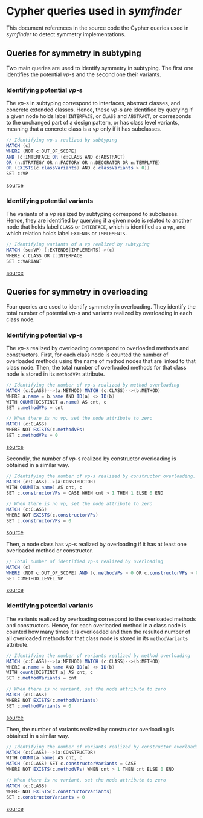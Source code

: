 # Cypher queries used in _symfinder_

This document references in the source code the Cypher queries used in _symfinder_ to detect symmetry implementations.

## Queries for symmetry in subtyping

Two main queries are used to identify symmetry in subtyping. The first one identifies the potential _vp_-s and the second one their variants.

### Identifying potential _vp_-s

The _vp_-s in subtyping correspond to interfaces, abstract classes, and concrete extended classes. Hence, these _vp_-s are identified by querying if a given node holds label `INTERFACE`, or `CLASS` and `ABSTRACT`, or corresponds to the unchanged part of a design pattern, or has class level variants, meaning that a concrete class is a _vp_ only if it has subclasses.

```java
// Identifying vp-s realized by subtyping
MATCH (c)
WHERE (NOT c:OUT_OF_SCOPE)
AND (c:INTERFACE OR (c:CLASS AND c:ABSTRACT)
OR (n:STRATEGY OR n:FACTORY OR n:DECORATOR OR n:TEMPLATE)
OR (EXISTS(c.classVariants) AND c.classVariants > 0))
SET c:VP
```
<a href="https://github.com/DeathStar3/symfinder-internal/blob/72bb0e3f76af69afe156d3f8da415e7b72a74a7a/src/main/java/neograph/NeoGraph.java#L282">source</a>


### Identifying potential variants

The variants of a _vp_ realized by subtyping correspond to subclasses. Hence, they are identified by querying if a given node is related to another node that holds label `CLASS` or `INTERFACE`, which is identified as a _vp_, and which relation holds label `EXTENDS` or `IMPLEMENTS`.

```java
// Identifying variants of a vp realized by subtyping
MATCH (sc:VP)-[:EXTENDS|IMPLEMENTS]->(c)
WHERE c:CLASS OR c:INTERFACE
SET c:VARIANT
```
<a href="https://github.com/DeathStar3/symfinder-internal/blob/72bb0e3f76af69afe156d3f8da415e7b72a74a7a/src/main/java/neograph/NeoGraph.java#L293">source</a>

## Queries for symmetry in overloading

Four queries are used to identify symmetry in overloading. They identify the total number of potential _vp_-s and variants realized by overloading in each class node.


### Identifying potential vp-s

The _vp_-s realized by overloading correspond to overloaded methods and constructors. First, for each class node is counted the number of overloaded methods using the name of method nodes that are linked to that class node. Then, the total number of overloaded methods for that class node is stored in its `methodVPs` attribute.

```java
// Identifying the number of vp-s realized by method overloading
MATCH (c:CLASS)-->(a:METHOD) MATCH (c:CLASS)-->(b:METHOD)
WHERE a.name = b.name AND ID(a) <> ID(b)
WITH COUNT(DISTINCT a.name) AS cnt, c
SET c.methodVPs = cnt

// When there is no vp, set the node attribute to zero
MATCH (c:CLASS)
WHERE NOT EXISTS(c.methodVPs)
SET c.methodVPs = 0
```
<a href="https://github.com/DeathStar3/symfinder-internal/blob/72bb0e3f76af69afe156d3f8da415e7b72a74a7a/src/main/java/neograph/NeoGraph.java#L206">source</a>


Secondly, the number of _vp_-s realized by constructor overloading is obtained in a similar way.

```java
// Identifying the number of vp-s realized by constructor overloading. If there is more than one constructor, this means that it is overloaded, hence the value is 1.
MATCH (c:CLASS)-->(a:CONSTRUCTOR)
WITH COUNT(a.name) AS cnt, c
SET c.constructorVPs = CASE WHEN cnt > 1 THEN 1 ELSE 0 END

// When there is no vp, set the node attribute to zero
MATCH (c:CLASS)
WHERE NOT EXISTS(c.constructorVPs)
SET c.constructorVPs = 0
```
<a href="https://github.com/DeathStar3/symfinder-internal/blob/72bb0e3f76af69afe156d3f8da415e7b72a74a7a/src/main/java/neograph/NeoGraph.java#L244">source</a>


Then, a node class has _vp_-s realized by overloading if it has at least one overloaded method or constructor.

```java
// Total number of identified vp-s realized by overloading
MATCH (c)
WHERE (NOT c:OUT_OF_SCOPE) AND (c.methodVPs > 0 OR c.constructorVPs > 0)
SET c:METHOD_LEVEL_VP
```
<a href="https://github.com/DeathStar3/symfinder-internal/blob/72bb0e3f76af69afe156d3f8da415e7b72a74a7a/src/main/java/neograph/NeoGraph.java#L288">source</a>


### Identifying potential variants

The variants realized by overloading correspond to the overloaded methods and constructors. Hence, for each overloaded method in a class node is counted how many times it is overloaded and then the resulted number of all overloaded methods for that class node is stored in its `methodVariants` attribute.

```java
// Identifying the number of variants realized by method overloading
MATCH (c:CLASS)-->(a:METHOD) MATCH (c:CLASS)-->(b:METHOD)
WHERE a.name = b.name AND ID(a) <> ID(b)
WITH count(DISTINCT a) AS cnt, c
SET c.methodVariants = cnt

// When there is no variant, set the node attribute to zero
MATCH (c:CLASS)
WHERE NOT EXISTS(c.methodVariants)
SET c.methodVariants = 0
```
<a href="https://github.com/DeathStar3/symfinder-internal/blob/72bb0e3f76af69afe156d3f8da415e7b72a74a7a/src/main/java/neograph/NeoGraph.java#L229">source</a>


Then, the number of variants realized by constructor overloading is obtained in a similar way.

```java
// Identifying the number of variants realized by constructor overloading. If there is no overload constructor, that is, there is 0 or 1, then the attribute is set to 0.
MATCH (c:CLASS)-->(a:CONSTRUCTOR)
WITH COUNT(a.name) AS cnt, c
MATCH (c:CLASS) SET c.constructorVariants = CASE
WHERE NOT EXISTS(c.methodVPs) WHEN cnt > 1 THEN cnt ELSE 0 END

// When there is no variant, set the node attribute to zero
MATCH (c:CLASS)
WHERE NOT EXISTS(c.constructorVariants)
SET c.constructorVariants = 0
```
<a href="https://github.com/DeathStar3/symfinder-internal/blob/72bb0e3f76af69afe156d3f8da415e7b72a74a7a/src/main/java/neograph/NeoGraph.java#L257">source</a>
